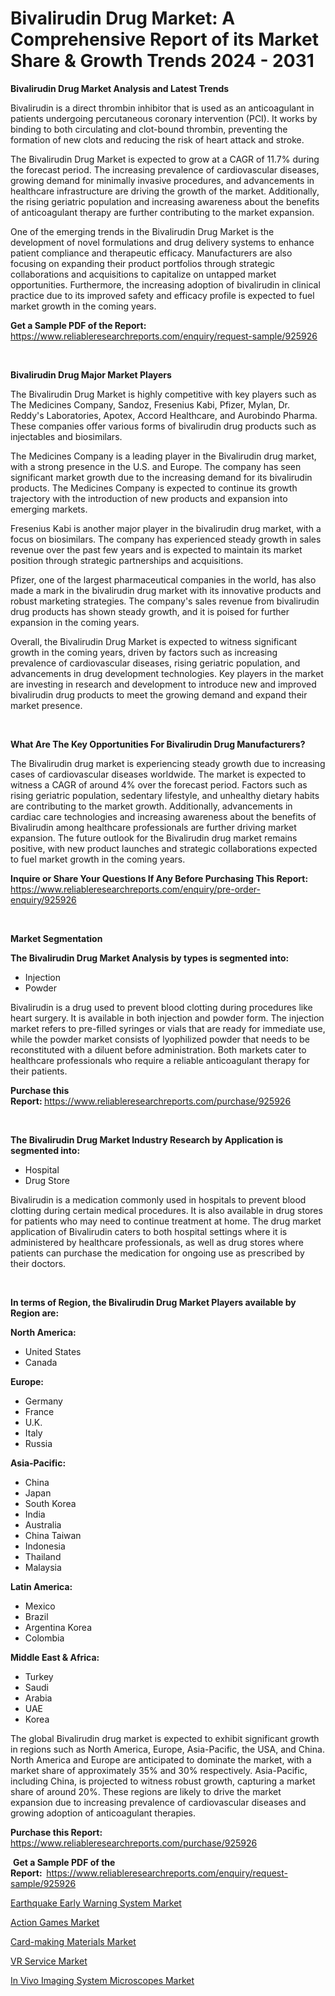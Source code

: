 <p><h1>Bivalirudin Drug Market: A Comprehensive Report of its Market Share & Growth Trends 2024 - 2031</h1></p><p><strong>Bivalirudin Drug Market Analysis and Latest Trends</strong></p>
<p><p>Bivalirudin is a direct thrombin inhibitor that is used as an anticoagulant in patients undergoing percutaneous coronary intervention (PCI). It works by binding to both circulating and clot-bound thrombin, preventing the formation of new clots and reducing the risk of heart attack and stroke.</p><p>The Bivalirudin Drug Market is expected to grow at a CAGR of 11.7% during the forecast period. The increasing prevalence of cardiovascular diseases, growing demand for minimally invasive procedures, and advancements in healthcare infrastructure are driving the growth of the market. Additionally, the rising geriatric population and increasing awareness about the benefits of anticoagulant therapy are further contributing to the market expansion.</p><p>One of the emerging trends in the Bivalirudin Drug Market is the development of novel formulations and drug delivery systems to enhance patient compliance and therapeutic efficacy. Manufacturers are also focusing on expanding their product portfolios through strategic collaborations and acquisitions to capitalize on untapped market opportunities. Furthermore, the increasing adoption of bivalirudin in clinical practice due to its improved safety and efficacy profile is expected to fuel market growth in the coming years.</p></p>
<p><strong>Get a Sample PDF of the Report:&nbsp;</strong> <a href="https://www.reliableresearchreports.com/enquiry/request-sample/925926">https://www.reliableresearchreports.com/enquiry/request-sample/925926</a></p>
<p>&nbsp;</p>
<p><strong>Bivalirudin Drug Major Market Players</strong></p>
<p><p>The Bivalirudin Drug Market is highly competitive with key players such as The Medicines Company, Sandoz, Fresenius Kabi, Pfizer, Mylan, Dr. Reddy's Laboratories, Apotex, Accord Healthcare, and Aurobindo Pharma. These companies offer various forms of bivalirudin drug products such as injectables and biosimilars.</p><p>The Medicines Company is a leading player in the Bivalirudin drug market, with a strong presence in the U.S. and Europe. The company has seen significant market growth due to the increasing demand for its bivalirudin products. The Medicines Company is expected to continue its growth trajectory with the introduction of new products and expansion into emerging markets.</p><p>Fresenius Kabi is another major player in the bivalirudin drug market, with a focus on biosimilars. The company has experienced steady growth in sales revenue over the past few years and is expected to maintain its market position through strategic partnerships and acquisitions.</p><p>Pfizer, one of the largest pharmaceutical companies in the world, has also made a mark in the bivalirudin drug market with its innovative products and robust marketing strategies. The company's sales revenue from bivalirudin drug products has shown steady growth, and it is poised for further expansion in the coming years.</p><p>Overall, the Bivalirudin Drug Market is expected to witness significant growth in the coming years, driven by factors such as increasing prevalence of cardiovascular diseases, rising geriatric population, and advancements in drug development technologies. Key players in the market are investing in research and development to introduce new and improved bivalirudin drug products to meet the growing demand and expand their market presence.</p></p>
<p>&nbsp;</p>
<p><strong>What Are The Key Opportunities For Bivalirudin Drug Manufacturers?</strong></p>
<p><p>The Bivalirudin drug market is experiencing steady growth due to increasing cases of cardiovascular diseases worldwide. The market is expected to witness a CAGR of around 4% over the forecast period. Factors such as rising geriatric population, sedentary lifestyle, and unhealthy dietary habits are contributing to the market growth. Additionally, advancements in cardiac care technologies and increasing awareness about the benefits of Bivalirudin among healthcare professionals are further driving market expansion. The future outlook for the Bivalirudin drug market remains positive, with new product launches and strategic collaborations expected to fuel market growth in the coming years.</p></p>
<p><strong>Inquire or Share Your Questions If Any Before Purchasing This Report:</strong> <a href="https://www.reliableresearchreports.com/enquiry/pre-order-enquiry/925926">https://www.reliableresearchreports.com/enquiry/pre-order-enquiry/925926</a></p>
<p>&nbsp;</p>
<p><strong>Market Segmentation</strong></p>
<p><strong>The Bivalirudin Drug Market Analysis by types is segmented into:</strong></p>
<p><ul><li>Injection</li><li>Powder</li></ul></p>
<p><p>Bivalirudin is a drug used to prevent blood clotting during procedures like heart surgery. It is available in both injection and powder form. The injection market refers to pre-filled syringes or vials that are ready for immediate use, while the powder market consists of lyophilized powder that needs to be reconstituted with a diluent before administration. Both markets cater to healthcare professionals who require a reliable anticoagulant therapy for their patients.</p></p>
<p><strong>Purchase this Report:&nbsp;</strong><a href="https://www.reliableresearchreports.com/purchase/925926">https://www.reliableresearchreports.com/purchase/925926</a></p>
<p>&nbsp;</p>
<p><strong>The Bivalirudin Drug Market Industry Research by Application is segmented into:</strong></p>
<p><ul><li>Hospital</li><li>Drug Store</li></ul></p>
<p><p>Bivalirudin is a medication commonly used in hospitals to prevent blood clotting during certain medical procedures. It is also available in drug stores for patients who may need to continue treatment at home. The drug market application of Bivalirudin caters to both hospital settings where it is administered by healthcare professionals, as well as drug stores where patients can purchase the medication for ongoing use as prescribed by their doctors.</p></p>
<p>&nbsp;</p>
<p><strong>In terms of Region, the Bivalirudin Drug Market Players available by Region are:</strong></p>
<p>
    <p> <strong> North America: </strong>
        <ul>
            <li>United States</li>
            <li>Canada</li>
        </ul>
        </p> 
    <p> <strong> Europe: </strong>
        <ul>
            <li>Germany</li>
            <li>France</li>
            <li>U.K.</li>
            <li>Italy</li>
            <li>Russia</li>
        </ul>
        </p> 
    <p> <strong> Asia-Pacific: </strong>
        <ul>
            <li>China</li>
            <li>Japan</li>
            <li>South Korea</li>
            <li>India</li>
            <li>Australia</li>
            <li>China Taiwan</li>
            <li>Indonesia</li>
            <li>Thailand</li>
            <li>Malaysia</li>
        </ul>
        </p> 
    <p> <strong> Latin America: </strong>
        <ul>
            <li>Mexico</li>
            <li>Brazil</li>
            <li>Argentina Korea</li>
            <li>Colombia</li>
        </ul>
        </p> 
    <p> <strong> Middle East & Africa: </strong>
        <ul>
            <li>Turkey</li>
            <li>Saudi</li>
            <li>Arabia</li>
            <li>UAE</li>
            <li>Korea</li>
        </ul>
    </p>
    </p>
<p><p>The global Bivalirudin drug market is expected to exhibit significant growth in regions such as North America, Europe, Asia-Pacific, the USA, and China. North America and Europe are anticipated to dominate the market, with a market share of approximately 35% and 30% respectively. Asia-Pacific, including China, is projected to witness robust growth, capturing a market share of around 20%. These regions are likely to drive the market expansion due to increasing prevalence of cardiovascular diseases and growing adoption of anticoagulant therapies.</p></p>
<p><strong>Purchase this Report: </strong><a href="https://www.reliableresearchreports.com/purchase/925926">https://www.reliableresearchreports.com/purchase/925926</a></p>
<p>&nbsp;<strong>Get a Sample PDF of the Report:&nbsp;&nbsp;</strong><a href="https://www.reliableresearchreports.com/enquiry/request-sample/925926">https://www.reliableresearchreports.com/enquiry/request-sample/925926</a></p>
<p><strong></strong></p>
<p><p><a href="https://medium.com/@stephenarmstrong52/earthquake-early-warning-system-market-comprehensive-assessment-by-type-application-and-f04cd48ab3eb">Earthquake Early Warning System Market</a></p><p><a href="https://medium.com/@stephenarmstrong52/action-games-market-furnishes-information-on-market-share-market-trends-and-market-growth-9705af564ace">Action Games Market</a></p><p><a href="https://issuu.com/reportprime-2/docs/card-making-materials-market-size-2030.pptx">Card-making Materials Market</a></p><p><a href="https://medium.com/@stephenarmstrong52/vr-service-market-size-reveals-the-best-marketing-channels-in-global-industry-4c712c26a18b">VR Service Market</a></p><p><a href="https://issuu.com/reportprime-2/docs/in-vivo-imaging-system-microscopes-market-size-203">In Vivo Imaging System Microscopes Market</a></p></p>